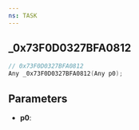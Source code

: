 ```yaml
---
ns: TASK
---
```

## _0x73F0D0327BFA0812

```c
// 0x73F0D0327BFA0812
Any _0x73F0D0327BFA0812(Any p0);
```

## Parameters
* **p0**:
